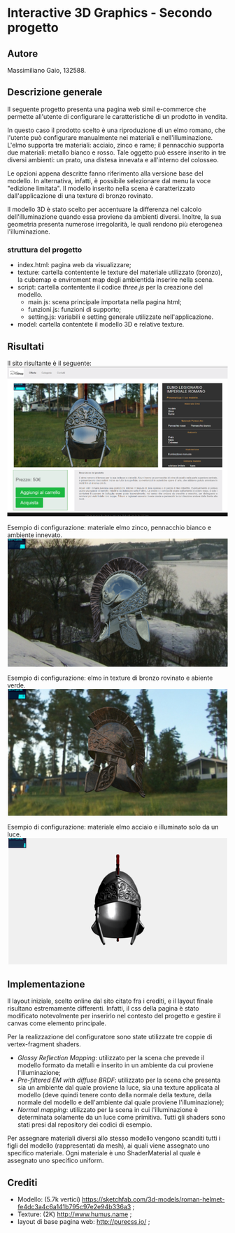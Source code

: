 # Interactive 3D Graphics - Secondo progetto

## Autore
Massimiliano Gaio, 132588.

## Descrizione generale
Il seguente progetto presenta una pagina web simil e-commerce che permette all'utente di configurare le caratteristiche di un prodotto in vendita.

In questo caso il prodotto scelto è una riproduzione di un elmo romano, che l'utente può configurare manualmente nei materiali e nell'illuminazione. L'elmo supporta tre materiali: acciaio, zinco e rame; il pennacchio supporta due materiali: metallo bianco e rosso. Tale oggetto può essere inserito in tre diversi ambienti: un prato, una distesa innevata e all'interno del colosseo.

Le opzioni appena descritte fanno riferimento alla versione base del modello. In alternativa, infatti, è possibile selezionare dal menu la voce "edizione limitata". Il modello inserito nella scena è caratterizzato dall'applicazione di una texture di bronzo rovinato.

Il modello 3D è stato scelto per accentuare la differenza nel calcolo dell'illuminazione quando essa proviene da ambienti diversi. Inoltre, la sua geometria presenta numerose irregolarità, le quali rendono più eterogenea l'illuminazione.

### struttura del progetto
- index.html: pagina web da visualizzare;
- texture: cartella contentente le texture del materiale utilizzato (bronzo), la cubemap e enviroment map degli ambientida inserire nella scena.
- script: cartella contentente il codice *three.js* per la creazione del modello.
	- main.js: scena principale importata nella pagina html;
	- funzioni.js: funzioni di supporto;
	- setting.js: variabili e setting generale utilizzate nell'applicazione.
- model: cartella contentete il modello 3D e relative texture.

## Risultati
Il sito risultante è il seguente:
![pagina web](immagini/home.png)

Esempio di configurazione: materiale elmo zinco, pennacchio bianco e ambiente innevato.
![elmo di zinco in ambiente innevato](immagini/neve.PNG)

Esempio di configurazione: elmo in texture di bronzo rovinato e abiente verde.
![elmo in bronzo in ambiente verde](immagini/bronzo.PNG)

Esempio di configurazione: materiale elmo acciaio e illuminato solo da un luce.
![elmo in accciaio illuminato](immagini/luce.PNG)

## Implementazione
Il layout iniziale, scelto online dal sito citato fra i crediti, e il layout finale risultano estremamente differenti. Infatti, il css della pagina è stato modificato notevolmente per inserirlo nel contesto del progetto e gestire il canvas come elemento principale.

Per la realizzazione del configuratore sono state utilizzate tre coppie di vertex-fragment shaders.

- *Glossy Reflection Mapping*: utilizzato per la scena che prevede il modello formato da metalli e inserito in un ambiente da cui proviene l'illuminazione;
- *Pre-filtered EM with diffuse BRDF*: utilizzato per la scena che presenta sia un ambiente dal quale proviene la luce, sia una texture applicata al modello (deve quindi tenere conto della normale della texture, della normale del modello e dell'ambiente dal quale proviene l'illuminazione);
- *Normal mapping*: utilizzato per la scena in cui l'illuminazione è determinata solamente da un luce come primitiva.
Tutti gli shaders sono stati presi dal repository dei codici di esempio.

Per assegnare materiali diversi allo stesso modello vengono scanditi tutti i figli del modello (rappresentati da mesh), ai quali viene assegnato uno specifico materiale. Ogni materiale è uno ShaderMaterial al quale è assegnato uno specifico uniform.

## Crediti
- Modello: (5.7k vertici) https://sketchfab.com/3d-models/roman-helmet-fe4dc3a4c6a141b795c97e2e94b336a3 ;
- Texture: (2K) http://www.humus.name ;
- layout di base pagina web: http://purecss.io/ ;